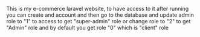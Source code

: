 This is my e-commerce laravel website, to have access to it after running you can create and account and then go to the database and update admin role to "1" to access to get "super-admin" role
or change role to "2" to get "Admin" role and by default you get role "0" which is "client" role
